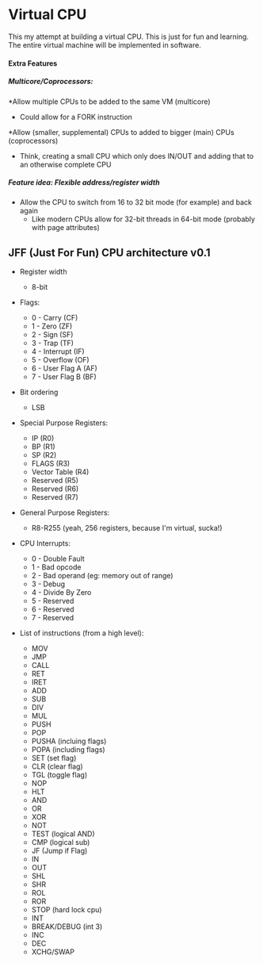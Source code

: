 # Virtual CPU
This my attempt at building a virtual CPU.  This is just for fun and learning.
The entire virtual machine will be implemented in software.

#### Extra Features

##### Multicore/Coprocessors:
*Allow multiple CPUs to be added to the same VM (multicore)
  * Could allow for a FORK instruction

*Allow (smaller, supplemental) CPUs to added to bigger (main) CPUs (coprocessors)
  * Think, creating a small CPU which only does IN/OUT and
  adding that to an otherwise complete CPU

##### Feature idea: Flexible address/register width
* Allow the CPU to switch from 16 to 32 bit mode (for example) and back again
  * Like modern CPUs allow for 32-bit threads in 64-bit mode
  (probably with page attributes)

## JFF (Just For Fun) CPU architecture v0.1

* Register width
  * 8-bit
* Flags:
  * 0 - Carry (CF)
  * 1 - Zero (ZF)
  * 2 - Sign (SF)
  * 3 - Trap (TF)
  * 4 - Interrupt (IF)
  * 5 - Overflow (OF)
  * 6 - User Flag A (AF)
  * 7 - User Flag B (BF)
* Bit ordering
  * LSB
* Special Purpose Registers:
  * IP (R0)
  * BP (R1)
  * SP (R2)
  * FLAGS (R3)
  * Vector Table (R4)
  * Reserved (R5)
  * Reserved (R6)
  * Reserved (R7)
* General Purpose Registers:
  * R8-R255 (yeah, 256 registers, because I'm virtual, sucka!)

* CPU Interrupts:
  * 0 - Double Fault
  * 1 - Bad opcode
  * 2 - Bad operand (eg: memory out of range)
  * 3 - Debug
  * 4 - Divide By Zero
  * 5 - Reserved
  * 6 - Reserved
  * 7 - Reserved
* List of instructions (from a high level):
  * MOV
  * JMP
  * CALL
  * RET
  * IRET
  * ADD
  * SUB
  * DIV
  * MUL
  * PUSH
  * POP
  * PUSHA (incluing flags)
  * POPA (including flags)
  * SET (set flag)
  * CLR (clear flag)
  * TGL (toggle flag)
  * NOP
  * HLT
  * AND
  * OR
  * XOR
  * NOT
  * TEST (logical AND)
  * CMP (logical sub)
  * JF (Jump if Flag)
  * IN
  * OUT
  * SHL
  * SHR
  * ROL
  * ROR
  * STOP (hard lock cpu)
  * INT
  * BREAK/DEBUG (int 3)
  * INC
  * DEC
  * XCHG/SWAP
